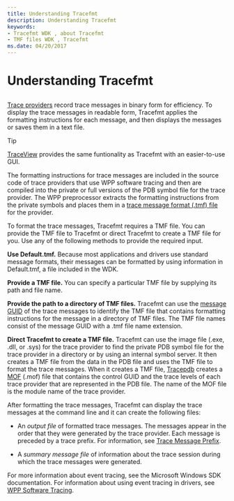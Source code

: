 ```yaml
---
title: Understanding Tracefmt
description: Understanding Tracefmt
keywords:
- Tracefmt WDK , about Tracefmt
- TMF files WDK , Tracefmt
ms.date: 04/20/2017
---
```


# Understanding Tracefmt


## <span id="ddk_understanding_tracefmt_tools"></span><span id="DDK_UNDERSTANDING_TRACEFMT_TOOLS"></span>


[Trace providers](trace-provider.md) record trace messages in binary form for efficiency. To display the trace messages in readable form, Tracefmt applies the formatting instructions for each message, and then displays the messages or saves them in a text file.

> [!TIP]
> [TraceView](traceview.md) provides the same funtionality as Tracefmt with an easier-to-use GUI.

The formatting instructions for trace messages are included in the source code of trace providers that use WPP software tracing and then are compiled into the private or full versions of the PDB symbol file for the trace provider. The WPP preprocessor extracts the formatting instructions from the private symbols and places them in a [trace message format (.tmf) file](trace-message-format-file.md) for the provider.

To format the trace messages, Tracefmt requires a TMF file. You can provide the TMF file to Tracefmt or direct Tracefmt to create a TMF file for you. Use any of the following methods to provide the required input.

**Use Default.tmf.** Because most applications and drivers use standard message formats, their messages can be formatted by using information in Default.tmf, a file included in the WDK.

**Provide a TMF file.** You can specify a particular TMF file by supplying its path and file name.

**Provide the path to a directory of TMF files.** Tracefmt can use the [message GUID](message-guid.md) of the trace messages to identify the TMF file that contains formatting instructions for the message in a directory of TMF files. The TMF file names consist of the message GUID with a .tmf file name extension.

**Direct Tracefmt to create a TMF file.** Tracefmt can use the image file (.exe, .dll, or .sys) for the trace provider to find the private PDB symbol file for the trace provider in a directory or by using an internal symbol server. It then creates a TMF file from the data in the PDB file and uses the TMF file to format the trace messages. When it creates a TMF file, [Tracepdb](tracepdb.md) creates a [MOF](trace-managed-object-format--mof--file.md) (.mof) file that contains the control GUID and the trace levels of each trace provider that are represented in the PDB file. The name of the MOF file is the module name of the trace provider.

After formatting the trace messages, Tracefmt can display the trace messages at the command line and it can create the following files:

- An *output file* of formatted trace messages. The messages appear in the order that they were generated by the trace provider. Each message is preceded by a trace prefix. For information, see [Trace Message Prefix](trace-message-prefix.md).

- A *summary message file* of information about the trace session during which the trace messages were generated.

For more information about event tracing, see the Microsoft Windows SDK documentation. For information about using event tracing in drivers, see [WPP Software Tracing](wpp-software-tracing.md).
